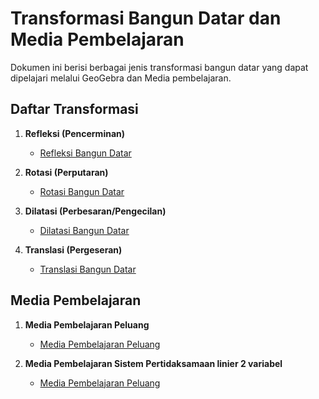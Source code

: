 # Transformasi Bangun Datar  dan Media Pembelajaran

Dokumen ini berisi berbagai jenis transformasi bangun datar yang dapat dipelajari melalui GeoGebra dan Media pembelajaran.  

## Daftar Transformasi  

1. **Refleksi (Pencerminan)**  
   - [Refleksi Bangun Datar](https://www.geogebra.org/m/jppmzsuf)  

2. **Rotasi (Perputaran)**  
   - [Rotasi Bangun Datar](https://www.geogebra.org/m/unekrqfw)  

3. **Dilatasi (Perbesaran/Pengecilan)**  
   - [Dilatasi Bangun Datar](https://www.geogebra.org/m/d5r82qz4)  

4. **Translasi (Pergeseran)**  
   - [Translasi Bangun Datar](https://www.geogebra.org/m/zyryzfes)

## Media Pembelajaran
  
1. **Media Pembelajaran Peluang**  
   - [Media Pembelajaran Peluang](https://docs.google.com/presentation/d/1rQ_gJZlSnDuGE00gf--zpba2HFoDgJ5j/edit?usp=sharing&ouid=115452821646849668661&rtpof=true&sd=true)
     
2. **Media Pembelajaran Sistem Pertidaksamaan linier 2 variabel**  
   - [Media Pembelajaran Peluang](https://docs.google.com/presentation/d/1fYxWteGBXsBkhWsTG7MxY12RNYGS0exh/edit?usp=sharing&ouid=115452821646849668661&rtpof=true&sd=true)  


